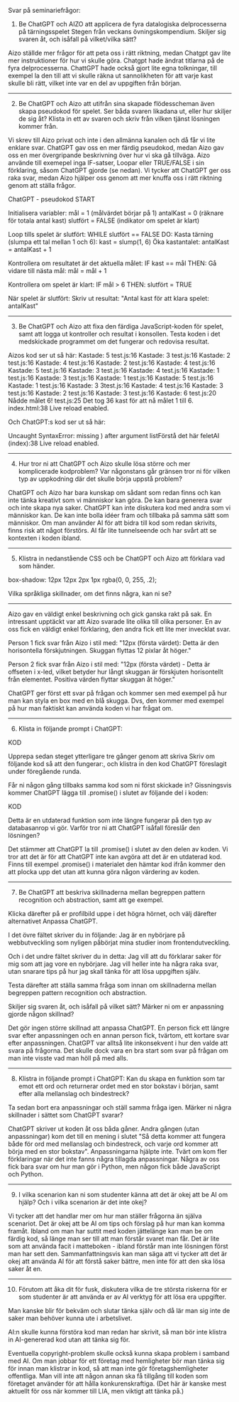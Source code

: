 Svar på seminariefrågor:

1. Be ChatGPT och AIZO att applicera de fyra datalogiska delprocesserna på tärningsspelet Stegen från veckans övningskompendium. Skiljer sig svaren åt, och isåfall på vilket/vilka sätt?

Aizo ställde mer frågor för att peta oss i rätt riktning, medan Chatgpt gav lite mer instruktioner för hur vi skulle göra. Chatgpt hade ändrat titlarna på de fyra delprocesserna. ChattGPT hade också gjort lite egna tolkningar, till exempel la den till att vi skulle räkna ut sannolikheten för att varje kast skulle bli rätt, vilket inte var en del av uppgiften från början.

----------------------------------------------------------------------------------------------------------------------------

2. Be ChatGPT och Aizo att utifrån sina skapade flödesscheman även skapa pseudokod för spelet. Ser båda svaren likadana ut, eller hur skiljer de sig åt? Klista in ett av svaren och skriv från vilken tjänst lösningen kommer från.

Vi skrev till Aizo privat och inte i den allmänna kanalen och då får vi lite enklare svar. ChatGPT gav oss en mer färdig pseudokod, medan Aizo gav oss en mer övergripande beskrivning över hur vi ska gå tillväga. Aizo använde till exemepel inga IF-satser, Loopar eller TRUE/FALSE i sin förklaring, såsom ChatGPT gjorde (se nedan).  Vi tycker att ChatGPT ger oss raka svar, medan Aizo hjälper oss genom att mer knuffa oss i rätt riktning genom att ställa frågor.

ChatGPT - pseudokod
START

Initialisera variabler:
mål = 1 (målvärdet börjar på 1)
antalKast = 0 (räknare för totala antal kast)
slutfört = FALSE (indikator om spelet är klart)

Loop tills spelet är slutfört:
 WHILE slutfört == FALSE DO:
Kasta tärning (slumpa ett tal mellan 1 och 6): kast = slump(1, 6)
Öka kastantalet: antalKast = antalKast + 1

        
Kontrollera om resultatet är det aktuella målet:
          IF kast == mål THEN:
Gå vidare till nästa mål: mål = mål + 1

                
Kontrollera om spelet är klart:
                  IF mål > 6 THEN:
slutfört = TRUE

När spelet är slutfört:
Skriv ut resultat: "Antal kast för att klara spelet: antalKast"

----------------------------------------------------------------------------------------------------------------------------

3. Be ChatGPT och Aizo att fixa den färdiga JavaScript-koden för spelet, samt att logga ut kontroller och resultat i konsollen. Testa koden i det medskickade programmet om det fungerar och redovisa resultat.

Aizos kod ser ut så här:
Kastade: 5
test.js:16 Kastade: 3
test.js:16 Kastade: 2
test.js:16 Kastade: 4
test.js:16 Kastade: 2
test.js:16 Kastade: 4
test.js:16 Kastade: 5
test.js:16 Kastade: 3
test.js:16 Kastade: 4
test.js:16 Kastade: 1
test.js:16 Kastade: 3
test.js:16 Kastade: 1
test.js:16 Kastade: 5
test.js:16 Kastade: 1
test.js:16 Kastade: 3
3test.js:16 Kastade: 4
test.js:16 Kastade: 3
test.js:16 Kastade: 2
test.js:16 Kastade: 3
test.js:16 Kastade: 6
test.js:20 Nådde målet 6!
test.js:25 Det tog 36 kast för att nå målet 1 till 6.
index.html:38 Live reload enabled.

Och ChatGPT:s kod ser ut så här:

Uncaught SyntaxError: missing ) after argument listFörstå det här feletAI
(index):38 Live reload enabled.

----------------------------------------------------------------------------------------------------------------------------

4. Hur tror ni att ChatGPT och Aizo skulle lösa större och mer komplicerade kodproblem? Var någonstans går gränsen tror ni för vilken typ av uppkodning där det skulle börja uppstå problem?

ChatGPT och Aizo har bara kunskap om sådant som redan finns och kan inte tänka kreativt som vi människor kan göra. De kan bara generera svar och inte skapa nya saker. ChatGPT kan inte diskutera kod med andra som vi människor kan. De kan inte bolla idéer fram och tillbaka på samma sätt som människor. Om man använder AI för att bidra till kod som redan skrivits, finns risk att något förstörs. AI får lite tunnelseende och har svårt att se kontexten i koden ibland.

----------------------------------------------------------------------------------------------------------------------------

5. Klistra in nedanstående CSS och be ChatGPT och Aizo att förklara vad som händer.

box-shadow: 12px 12px 2px 1px rgba(0, 0, 255, .2);

Vilka språkliga skillnader, om det finns några, kan ni se?

----------------------------------------------------------------------------------------------------------------------------

Aizo gav en väldigt enkel beskrivning och gick ganska rakt på sak. En intressant upptäckt var att Aizo svarade lite olika till olika personer. En av oss fick en väldigt enkel förklaring, den andra fick ett lite mer invecklat svar.

Person 1 fick svar från Aizo i stil med: "12px (första värdet): Detta är den horisontella förskjutningen. Skuggan flyttas 12 pixlar åt höger."

Person 2 fick svar från Aizo i stil med: "12px (första värdet) - Detta är offseten i x-led, vilket betyder hur långt skuggan är förskjuten horisontellt från elementet. Positiva värden flyttar skuggan åt höger."

ChatGPT ger först ett svar på frågan och kommer sen med exempel på hur man kan styla en box med en blå skugga. Dvs, den kommer med exempel på hur man faktiskt kan använda koden vi har frågat om.

----------------------------------------------------------------------------------------------------------------------------

6. Klista in följande prompt i ChatGPT:

KOD

Upprepa sedan steget ytterligare tre gånger genom att skriva Skriv om följande kod så att den fungerar:, och klistra in den kod ChatGPT föreslagit under föregående runda.

Får ni någon gång tillbaks samma kod som ni först skickade in? Gissningsvis kommer ChatGPT lägga till .promise() i slutet av följande del i koden:

KOD

Detta är en utdaterad funktion som inte längre fungerar på den typ av databasanrop vi gör. Varför tror ni att ChatGPT isåfall föreslår den lösningen?


Det stämmer att ChatGPT la till .promise() i slutet av den delen av koden. Vi tror att det är för att ChatGPT inte kan avgöra att det är en utdaterad kod. Finns till exempel .promise() i materialet den hämtar kod ifrån kommer den att plocka upp det utan att kunna göra någon värdering av koden.

----------------------------------------------------------------------------------------------------------------------------

7. Be ChatGPT att beskriva skillnaderna mellan begreppen pattern recognition och abstraction, samt att ge exempel.

Klicka därefter på er profilbild uppe i det högra hörnet, och välj därefter alternativet Anpassa ChatGPT.

I det övre fältet skriver du in följande:
Jag är en nybörjare på webbutveckling som nyligen påbörjat mina studier inom frontendutveckling.

Och i det undre fältet skriver du in detta:
Jag vill att du förklarar saker för mig som att jag vore en nybörjare. Jag vill heller inte ha några raka svar, utan snarare tips på hur jag skall tänka för att lösa uppgiften själv.

Testa därefter att ställa samma fråga som innan om skillnaderna mellan begreppen pattern recognition och abstraction.

Skiljer sig svaren åt, och isåfall på vilket sätt? Märker ni om er anpassning gjorde någon skillnad?


Det gör ingen större skillnad att anpassa ChatGPT. En person fick ett längre svar efter anpassningen och en annan person fick, tvärtom, ett kortare svar efter anpassningen. ChatGPT var alltså lite inkonsekvent i hur den valde att svara på frågorna. Det skulle dock vara en bra start som svar på frågan om man inte visste vad man höll på med alls.

----------------------------------------------------------------------------------------------------------------------------

8. Klistra in följande prompt i ChatGPT:
Kan du skapa en funktion som tar emot ett ord och returnerar ordet med en stor bokstav i början, samt efter alla mellanslag och bindestreck?

Ta sedan bort era anpassningar och ställ samma fråga igen. Märker ni några skillnader i sättet som ChatGPT svarar?

ChatGPT skriver ut koden åt oss båda gåner. Andra gången (utan anpassningar) kom det till en mening i slutet "Så detta kommer att fungera både för ord med mellanslag och bindestreck, och varje ord kommer att börja med en stor bokstav". Anpassningarna hjälpte inte. Tvärt om kom fler förklaringar när det inte fanns några tillagda anpassningar. Några av oss fick bara svar om hur man gör i Python, men någon fick både JavaScript och Python. 

----------------------------------------------------------------------------------------------------------------------------

9. I vilka scenarion kan ni som studenter känna att det är okej att be AI om hjälp? Och i vilka scenarion är det inte okej?

Vi tycker att det handlar mer om hur man ställer frågorna än själva scenariot. Det är okej att be AI om tips och förslag på hur man kan komma framåt. Ibland om man har suttit med koden jättelänge kan man be om färdig kod, så länge man ser till att man förstår svaret man får. Det är lite som att använda facit i matteboken - ibland förstår man inte lösningen först man har sett den. Sammanfattningsvis kan man säga att vi tycker att det är okej att använda AI för att förstå saker bättre, men inte för att den ska lösa saker åt en.

----------------------------------------------------------------------------------------------------------------------------

10. Förutom att åka dit för fusk, diskutera vilka de tre största riskerna för er som studenter är att använda er av AI verktyg för att lösa era uppgifter.

Man kanske blir för bekväm och slutar tänka själv och då lär man sig inte de saker man behöver kunna ute i arbetslivet.

AI:n skulle kunna förstöra kod man redan har skrivit, så man bör inte klistra in AI-genererad kod utan att tänka sig för.

Eventuella copyright-problem skulle också kunna skapa problem i samband med AI. Om man jobbar för ett företag med hemligheter bör man tänka sig för innan man klistrar in kod, så att man inte gör företagshemligheter offentliga. Man vill inte att någon annan ska få tillgång till koden som företaget använder för att hålla konkurenskraftiga. (Det här är kanske mest aktuellt för oss när kommer till LIA, men viktigt att tänka på.)

